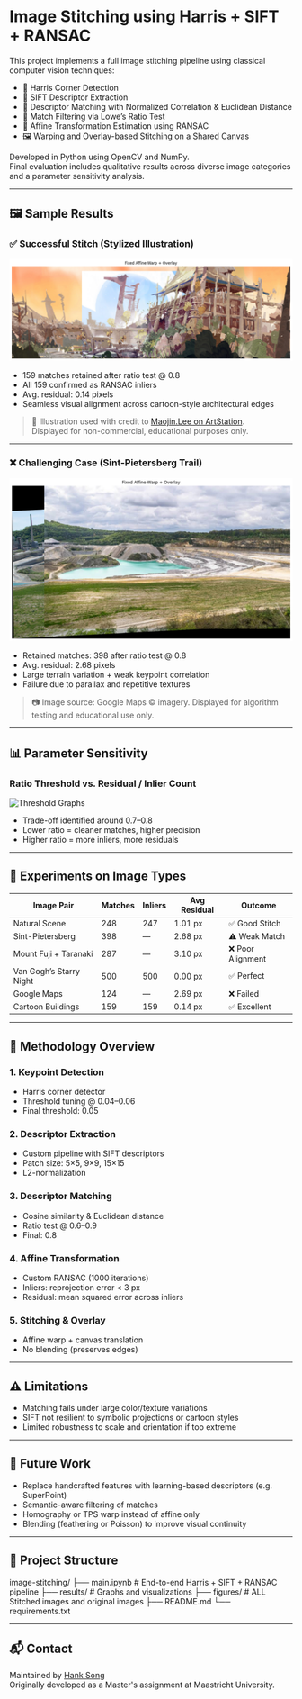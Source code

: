 # Image Stitching using Harris + SIFT + RANSAC

This project implements a full image stitching pipeline using classical computer vision techniques:

- 🧠 Harris Corner Detection
- 🧬 SIFT Descriptor Extraction
- 📏 Descriptor Matching with Normalized Correlation & Euclidean Distance
- 🎯 Match Filtering via Lowe’s Ratio Test
- 🧭 Affine Transformation Estimation using RANSAC
- 🖼️ Warping and Overlay-based Stitching on a Shared Canvas

Developed in Python using OpenCV and NumPy.  
Final evaluation includes qualitative results across diverse image categories and a parameter sensitivity analysis.

---

## 🖼️ Sample Results

### ✅ Successful Stitch (Stylized Illustration)

![Successful Overlay](figures/stitch_demo_illustration.png)

- 159 matches retained after ratio test @ 0.8
- All 159 confirmed as RANSAC inliers
- Avg. residual: 0.14 pixels  
- Seamless visual alignment across cartoon-style architectural edges

> 🎨 Illustration used with credit to [Maojin.Lee on ArtStation](https://www.artstation.com/maojin_lee/albums/1658825).  
Displayed for non-commercial, educational purposes only.

---

### ❌ Challenging Case (Sint-Pietersberg Trail)

![Failed Overlay](figures/stitch_fail_sintpietersberg.png)

- Retained matches: 398 after ratio test @ 0.8  
- Avg. residual: 2.68 pixels  
- Large terrain variation + weak keypoint correlation  
- Failure due to parallax and repetitive textures

> 📷 Image source: Google Maps © imagery. Displayed for algorithm testing and educational use only.



---

## 📊 Parameter Sensitivity

### Ratio Threshold vs. Residual / Inlier Count

![Threshold Graphs](figures/ratio_sensitivity.png)

- Trade-off identified around 0.7–0.8  
- Lower ratio = cleaner matches, higher precision  
- Higher ratio = more inliers, more residuals

---

## 🧪 Experiments on Image Types

| Image Pair                  | Matches | Inliers | Avg Residual | Outcome         |
|-----------------------------|---------|---------|--------------|------------------|
| Natural Scene               | 248     | 247     | 1.01 px      | ✅ Good Stitch    |
| Sint-Pietersberg            | 398     | —       | 2.68 px      | ⚠️ Weak Match     |
| Mount Fuji + Taranaki       | 287     | —       | 3.10 px      | ❌ Poor Alignment |
| Van Gogh’s Starry Night     | 500     | 500     | 0.00 px      | ✅ Perfect        |
| Google Maps                 | 124     | —       | 2.69 px      | ❌ Failed         |
| Cartoon Buildings           | 159     | 159     | 0.14 px      | ✅ Excellent      |

---

## 🧠 Methodology Overview

### 1. Keypoint Detection
- Harris corner detector
- Threshold tuning @ 0.04–0.06
- Final threshold: 0.05

### 2. Descriptor Extraction
- Custom pipeline with SIFT descriptors
- Patch size: 5×5, 9×9, 15×15
- L2-normalization

### 3. Descriptor Matching
- Cosine similarity & Euclidean distance
- Ratio test @ 0.6–0.9
- Final: 0.8

### 4. Affine Transformation
- Custom RANSAC (1000 iterations)
- Inliers: reprojection error < 3 px
- Residual: mean squared error across inliers

### 5. Stitching & Overlay
- Affine warp + canvas translation
- No blending (preserves edges)

---

## ⚠️ Limitations

- Matching fails under large color/texture variations
- SIFT not resilient to symbolic projections or cartoon styles
- Limited robustness to scale and orientation if too extreme

---

## 🚀 Future Work

- Replace handcrafted features with learning-based descriptors (e.g. SuperPoint)
- Semantic-aware filtering of matches
- Homography or TPS warp instead of affine only
- Blending (feathering or Poisson) to improve visual continuity

---

## 📂 Project Structure

image-stitching/
├── main.ipynb # End-to-end Harris + SIFT + RANSAC pipeline
├── results/ # Graphs and visualizations
├── figures/ # ALL Stitched images and original images
├── README.md
└── requirements.txt

---

## 📬 Contact
Maintained by [Hank Song](https://github.com/HANKSOONG)  
Originally developed as a Master's assignment at Maastricht University.
